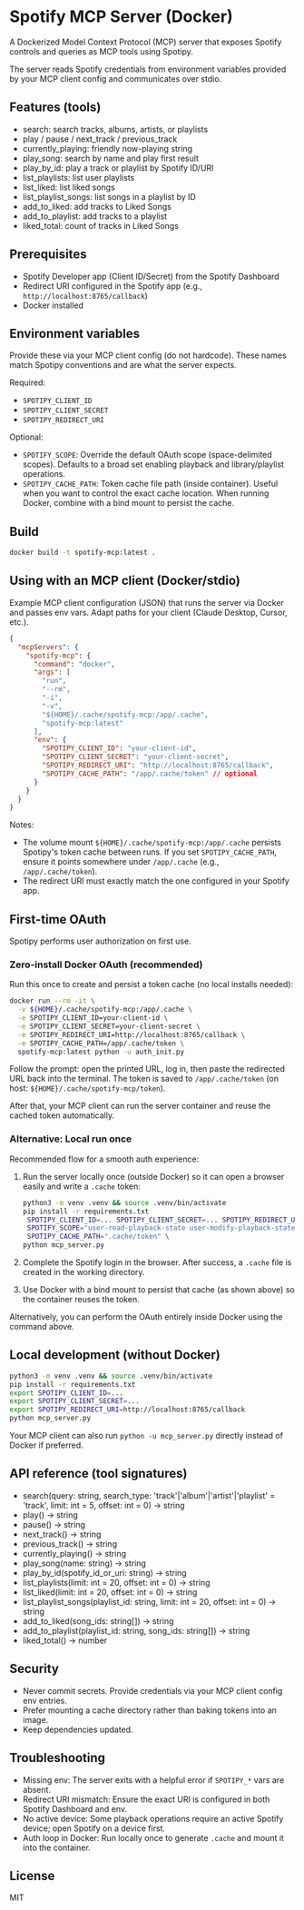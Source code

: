 # Spotify MCP Server (Docker)

A Dockerized Model Context Protocol (MCP) server that exposes Spotify controls and queries as MCP tools using Spotipy.

The server reads Spotify credentials from environment variables provided by your MCP client config and communicates over stdio.

## Features (tools)

- search: search tracks, albums, artists, or playlists
- play / pause / next_track / previous_track
- currently_playing: friendly now-playing string
- play_song: search by name and play first result
- play_by_id: play a track or playlist by Spotify ID/URI
- list_playlists: list user playlists
- list_liked: list liked songs
- list_playlist_songs: list songs in a playlist by ID
- add_to_liked: add tracks to Liked Songs
- add_to_playlist: add tracks to a playlist
- liked_total: count of tracks in Liked Songs

## Prerequisites

- Spotify Developer app (Client ID/Secret) from the Spotify Dashboard
- Redirect URI configured in the Spotify app (e.g., `http://localhost:8765/callback`)
- Docker installed

## Environment variables

Provide these via your MCP client config (do not hardcode). These names match Spotipy conventions and are what the server expects.

Required:

- `SPOTIPY_CLIENT_ID`
- `SPOTIPY_CLIENT_SECRET`
- `SPOTIPY_REDIRECT_URI`

Optional:

- `SPOTIFY_SCOPE`: Override the default OAuth scope (space-delimited scopes). Defaults to a broad set enabling playback and library/playlist operations.
- `SPOTIPY_CACHE_PATH`: Token cache file path (inside container). Useful when you want to control the exact cache location. When running Docker, combine with a bind mount to persist the cache.

## Build

```bash
docker build -t spotify-mcp:latest .
```

## Using with an MCP client (Docker/stdio)

Example MCP client configuration (JSON) that runs the server via Docker and passes env vars. Adapt paths for your client (Claude Desktop, Cursor, etc.).

```json
{
  "mcpServers": {
    "spotify-mcp": {
      "command": "docker",
      "args": [
        "run",
        "--rm",
        "-i",
        "-v",
        "${HOME}/.cache/spotify-mcp:/app/.cache",
        "spotify-mcp:latest"
      ],
      "env": {
        "SPOTIPY_CLIENT_ID": "your-client-id",
        "SPOTIPY_CLIENT_SECRET": "your-client-secret",
        "SPOTIPY_REDIRECT_URI": "http://localhost:8765/callback",
        "SPOTIPY_CACHE_PATH": "/app/.cache/token" // optional
      }
    }
  }
}
```

Notes:

- The volume mount `${HOME}/.cache/spotify-mcp:/app/.cache` persists Spotipy's token cache between runs. If you set `SPOTIPY_CACHE_PATH`, ensure it points somewhere under `/app/.cache` (e.g., `/app/.cache/token`).
- The redirect URI must exactly match the one configured in your Spotify app.

## First-time OAuth

Spotipy performs user authorization on first use.

### Zero-install Docker OAuth (recommended)

Run this once to create and persist a token cache (no local installs needed):

```bash
docker run --rm -it \
  -v ${HOME}/.cache/spotify-mcp:/app/.cache \
  -e SPOTIPY_CLIENT_ID=your-client-id \
  -e SPOTIPY_CLIENT_SECRET=your-client-secret \
  -e SPOTIPY_REDIRECT_URI=http://localhost:8765/callback \
  -e SPOTIPY_CACHE_PATH=/app/.cache/token \
  spotify-mcp:latest python -u auth_init.py
```

Follow the prompt: open the printed URL, log in, then paste the redirected URL back into the terminal. The token is saved to `/app/.cache/token` (on host: `${HOME}/.cache/spotify-mcp/token`).

After that, your MCP client can run the server container and reuse the cached token automatically.

### Alternative: Local run once

Recommended flow for a smooth auth experience:

1. Run the server locally once (outside Docker) so it can open a browser easily and write a `.cache` token:

   ```bash
   python3 -m venv .venv && source .venv/bin/activate
   pip install -r requirements.txt
    SPOTIPY_CLIENT_ID=... SPOTIPY_CLIENT_SECRET=... SPOTIPY_REDIRECT_URI=http://localhost:8765/callback \
    SPOTIFY_SCOPE="user-read-playback-state user-modify-playback-state" \
    SPOTIPY_CACHE_PATH=".cache/token" \
   python mcp_server.py
   ```

2. Complete the Spotify login in the browser. After success, a `.cache` file is created in the working directory.
3. Use Docker with a bind mount to persist that cache (as shown above) so the container reuses the token.

Alternatively, you can perform the OAuth entirely inside Docker using the command above.

## Local development (without Docker)

```bash
python3 -m venv .venv && source .venv/bin/activate
pip install -r requirements.txt
export SPOTIPY_CLIENT_ID=...
export SPOTIPY_CLIENT_SECRET=...
export SPOTIPY_REDIRECT_URI=http://localhost:8765/callback
python mcp_server.py
```

Your MCP client can also run `python -u mcp_server.py` directly instead of Docker if preferred.

## API reference (tool signatures)

- search(query: string, search_type: 'track'|'album'|'artist'|'playlist' = 'track', limit: int = 5, offset: int = 0) -> string
- play() -> string
- pause() -> string
- next_track() -> string
- previous_track() -> string
- currently_playing() -> string
- play_song(name: string) -> string
- play_by_id(spotify_id_or_uri: string) -> string
- list_playlists(limit: int = 20, offset: int = 0) -> string
- list_liked(limit: int = 20, offset: int = 0) -> string
- list_playlist_songs(playlist_id: string, limit: int = 20, offset: int = 0) -> string
- add_to_liked(song_ids: string[]) -> string
- add_to_playlist(playlist_id: string, song_ids: string[]) -> string
- liked_total() -> number

## Security

- Never commit secrets. Provide credentials via your MCP client config env entries.
- Prefer mounting a cache directory rather than baking tokens into an image.
- Keep dependencies updated.

## Troubleshooting

- Missing env: The server exits with a helpful error if `SPOTIPY_*` vars are absent.
- Redirect URI mismatch: Ensure the exact URI is configured in both Spotify Dashboard and env.
- No active device: Some playback operations require an active Spotify device; open Spotify on a device first.
- Auth loop in Docker: Run locally once to generate `.cache` and mount it into the container.

## License

MIT
